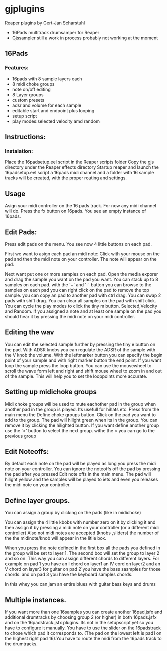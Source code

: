 # gjplugins
Reaper plugins by Gert-Jan Scharstuhl

- 16Pads multitrack drumsamper for Reaper
- Gjssampler still a work in process probably not working at the moment

## 16Pads  

### Features:  
- 16pads with 8 sample layers each
- 8 midi choke groups
- note on/off editing
- 8 Layer groups
- custom presets
- adsr and volume  for each sample
- editable start and endpoint plus looping
- setup script
- play modes:selected velocity amd random

## Instructions:  

### Instalation:  

Place the 16padsetup.eel script in the Reaper scripts folder
Copy the gjs directory under the Reaper effects directory
Startup reaper and launch the 16padsetup.eel script
a 16pads midi channel and a folder with 16 sample tracks will be created,
with the proper routing and settings. 

## Usage  
Asign your midi controller on the 16 pads track.
For now any midi channel will do.
Press the fx button on 16pads.
You see an empty instance of 16pads.

## Edit Pads:  
Press edit pads on the menu.
You see now 4 little buttons on each pad.

First we want to asign each pad an midi note:
Click with your mouse on the pad and then the midi note
on your controller. The note will appear on the pad.

Next want put one or more samples on each pad.
Open the media exporer and drag the sample you want on the
pad you want. You can stack up to 8 samples on each pad. with the
'+' and '-' button you can browse to the samples on each pad
you can right click on the pad to remove the top sample.
you can copy an pad to another pad with ctrl drag.
You can swap 2 pads with shift drag.
You can clear all samples on the pad  with shift click.
You can cycle the play modes to click the tiny m button. Selected,Velocity and Random.
If you assigned a note and at least one sample on the pad you should hear it by pressing the midi note 
on your midi controller.

## Editing the wav  
You can edit the selected sample further by pressing the tiny e button on the pad.
With ADSR knobs you can regulate the ADSR of the sample with the V knob the volume.
With the leftmarker button you can specify the begin point of your sample and with
right marker button the end point. If you want loop the sample press the loop button.
You can use the mousewheel to scroll the wave form left and right and shift mouse wheel
to zoom in and out of the sample. This will help you to set the looppoints more accurate.

## Setting up midichoke groups  
Midi choke groups will be used to mute eachother pad in the group
when another pad in the group is played. Its usefull for hihats etc.
Press from the main menu the Define choke groups button.
Click on the pad you want to add to the group. The pad will hilight green when its
in the group. You can remove it by clicking the hilighted button.
If you want define another group use the '>' button to select the next group.
withe the < you can go to the previous group

## Edit Noteoffs:  
By default each note on the pad will be played as long you
press the midi note on your controller. You can ignore the noteoffs
off the pad by pressing the pad after you pressed Edit note offs
in the main menu. The pad will hilight yellow and the samples will be played to iets and even you releases the midi note on your controller.

## Define layer groups.  
You can assign a group by clicking on the pads (like in midichoke)

You can assign the 4 little kbobs with number zero on it by clicking it and then assign it by pressing
a midi note on your controller (or a different midi controller) Also not midi notes are accepted (knobs ,sliders)
the number of the the midinote/knob will appear in the litlle box.

When you press the note defined in the first box all the pads you defined in the group will be set to layer 1.
The second box will set the group to layer 2 and so on.
This way you can assign different chords to different layers.
For example on pad 1 you have an I chord on layer1 an IV cord on layer2 and an V chord on layer3 for guitar
on pad 2`you have the bass sasmples for those chords.
and on pad 3 you have the keyboard samples chords.

In this whey you can jam an entire blues with guitar bass keys and drums

## Multiple instances.  
If you want more than one 16samples you can create another 16pad.jsfx and additional drumtracks
by choosing group 2 (or higher) in both 16pads.jsfx and on the 16padstrack.jsfx plugins.
Its not in the setupscript yet so you have to configure it manually.
You have to use the slider on the 16padstrack to chose which pad it corresponds to. (The pad on the lowest left is pad1
on the highest right pad 16).You have to route the midi from the 16pads track to the drumtracks.




























































